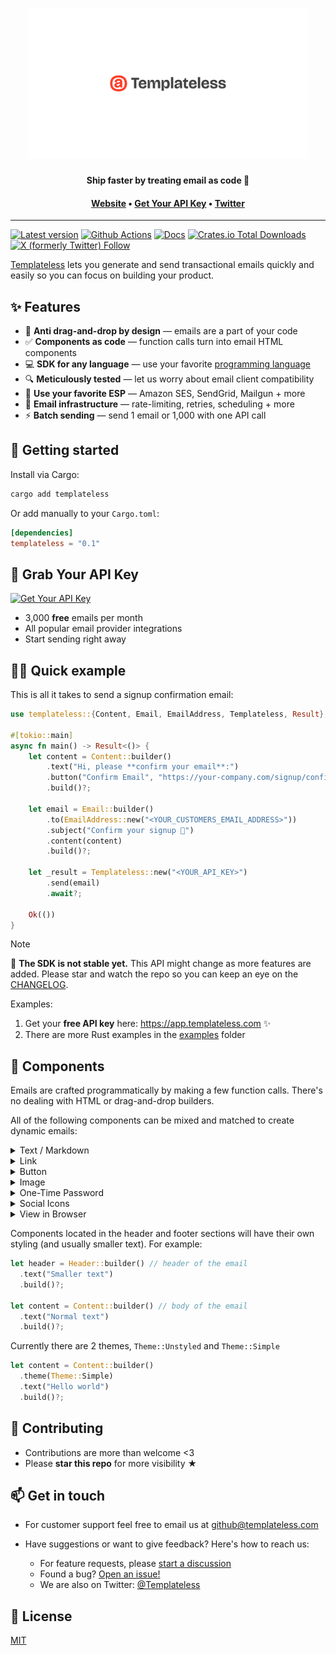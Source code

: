 <h1 align="center">
  <a href="https://templateless.com/">
    <img src="templateless.webp" alt="Templateless" width="450px">
  </a>
  <br />
</h1>

<p align="center">
  <b>Ship faster by treating email as code 🚀</b> <br />
</p>

<h4 align="center">
  <a href="https://templateless.com/">Website</a> &bull;
  <a href="https://app.templateless.com/">Get Your API Key</a> &bull;
  <a href="https://twitter.com/templateless">Twitter</a>
</h4>

---

[![Latest version](https://img.shields.io/crates/v/templateless.svg)](https://crates.io/crates/templateless)
[![Github Actions](https://img.shields.io/github/actions/workflow/status/templateless/templateless-rust/tests.yml)](https://github.com/templateless/templateless-rust/actions)
[![Docs](https://docs.rs/templateless/badge.svg)](https://docs.rs/templateless/latest/templateless/)
[![Crates.io Total Downloads](https://img.shields.io/crates/d/templateless)](https://crates.io/crates/templateless)
[![X (formerly Twitter) Follow](https://img.shields.io/twitter/follow/Templateless)](https://twitter.com/templateless)

[Templateless](https://templateless.com) lets you generate and send transactional emails quickly and easily so you can focus on building your product.

## ✨ Features

- 👋 **Anti drag-and-drop by design** — emails are a part of your code
- ✅ **Components as code** — function calls turn into email HTML components
- 💻 **SDK for any language** — use your favorite [programming language](https://github.com/orgs/templateless/repositories)
- 🔍 **Meticulously tested** — let us worry about email client compatibility
- 💌 **Use your favorite ESP** — Amazon SES, SendGrid, Mailgun + more
- 💪 **Email infrastructure** — rate-limiting, retries, scheduling + more
- ⚡ **Batch sending** — send 1 email or 1,000 with one API call

## 🚀 Getting started

Install via Cargo:

```bash
cargo add templateless
```

Or add manually to your `Cargo.toml`:

```toml
[dependencies]
templateless = "0.1"
```

## 🔑 Grab Your API Key

[![Get Your API Key](https://img.shields.io/badge/Get_Your_API_Key-free-blue)](https://app.templateless.com/)

- 3,000 **free** emails per month
- All popular email provider integrations
- Start sending right away

## 👩‍💻 Quick example

This is all it takes to send a signup confirmation email:

```rust
use templateless::{Content, Email, EmailAddress, Templateless, Result};

#[tokio::main]
async fn main() -> Result<()> {
    let content = Content::builder()
        .text("Hi, please **confirm your email**:")
        .button("Confirm Email", "https://your-company.com/signup/confirm?token=XYZ")
        .build()?;

    let email = Email::builder()
        .to(EmailAddress::new("<YOUR_CUSTOMERS_EMAIL_ADDRESS>"))
        .subject("Confirm your signup 👋")
        .content(content)
        .build()?;

    let _result = Templateless::new("<YOUR_API_KEY>")
        .send(email)
        .await?;

    Ok(())
}
```

> [!NOTE]
> 🚧 **The SDK is not stable yet.** This API might change as more features are added. Please star and watch the repo so you can keep an eye on the [CHANGELOG](CHANGELOG.md).

Examples:

1. Get your **free API key** here: <https://app.templateless.com> ✨
1. There are more Rust examples in the [examples](examples) folder

## 💌 Components

Emails are crafted programmatically by making a few function calls. There's no dealing with HTML or drag-and-drop builders.

All of the following components can be mixed and matched to create dynamic emails:

<details>
  <summary>Text / Markdown</summary>

Text component allow you to insert a paragraph. Each paragraph supports basic markdown:

- Bold text: `**bold text**`
- Italic text: `_italic text_`
- Link: `[link text](https://example.com)`
- Also a link: `<https://example.com>`
- Headers (h1-h6):

  - `# Big Header`
  - `###### Small Header`

```rust
Content::builder()
  .text("## Thank you for signing up")
  .text("Please **verify your email** by [clicking here](https://example.com/confirm?token=XYZ)")
  .build()?;
```

</details>
<details><summary>Link</summary>

Link component adds an anchor tag. This is the same as a text component with the link written in markdown:

```rust
Content::builder()
  .link("Confirm Email", "https://example.com/confirm?token=XYZ") // or...
  .text("[Confirm Email](https://example.com/confirm?token=XYZ)")
  .build()?;
```

</details>
<details><summary>Button</summary>

Button can also be used as a call to action. Button color is set via your dashboard's app color.

```rust
Content::builder()
  .button("Confirm Email", "https://example.com/confirm?token=XYZ")
  .build()?;
```

</details>
<details><summary>Image</summary>

Image component will link to an image within your email. Keep in mind that a lot of email clients will prevent images from being loaded automatically for privacy reasons.

```rust
Content::builder()
  .image(
    "https://placekitten.com/300/200",  // where the image is hosted
    Some("https://example.com"),        // [optional] link url, if you want it to be clickable
    Some(300),                          // [optional] width
    Some(200),                          // [optional] height
    Some("Alt text"),                   // [optional] alternate text
  )
  .build()?;
```

Only the `src` parameter is required; everything else is optional.

**If you have "Image Optimization" turned on:**

1. Your images will be cached and distributed by our CDN for faster loading. The cache does not expire. If you'd like to re-cache, simply append a query parameter to the end of your image url.
1. Images will be converted into formats that are widely supported by email clients. The following image formats will be processed automatically:

    - Jpeg
    - Png
    - Gif
    - WebP
    - Tiff
    - Ico
    - Bmp
    - Svg

1. Maximum image size is 5MB for free accounts and 20MB for paid accounts.
1. You can specify `width` and/or `height` if you'd like (they are optional). Keep in mind that images will be scaled down to fit within the email theme, if they're too large.

</details>
<details><summary>One-Time Password</summary>

OTP component is designed for showing temporary passwords and reset codes.

```rust
Content::builder()
  .text("Here's your **temporary login code**:")
  .otp("XY78-2BT0-YFNB-ALW9")
  .build()?;
```

</details>
<details><summary>Social Icons</summary>

You can easily add social icons with links by simply specifying the username. Usually, this component is placed in the footer of the email.

These are all the supported platforms:

```rust
Content::builder()
  .socials(vec![
    SocialItem::new(Service::Website, "https://example.com"),
    SocialItem::new(Service::Email, "username@example.com"),
    SocialItem::new(Service::Phone, "123-456-7890"), // `tel:` link
    SocialItem::new(Service::Facebook, "Username"),
    SocialItem::new(Service::YouTube, "ChannelID"),
    SocialItem::new(Service::Twitter, "Username"),
    SocialItem::new(Service::X, "Username"),
    SocialItem::new(Service::GitHub, "Username"),
    SocialItem::new(Service::Instagram, "Username"),
    SocialItem::new(Service::LinkedIn, "Username"),
    SocialItem::new(Service::Slack, "Org"),
    SocialItem::new(Service::Discord, "Username"),
    SocialItem::new(Service::TikTok, "Username"),
    SocialItem::new(Service::Snapchat, "Username"),
    SocialItem::new(Service::Threads, "Username"),
    SocialItem::new(Service::Telegram, "Username"),
  ])
  .build()?;
```

</details>
<details><summary>View in Browser</summary>

If you'd like your recipients to be able to read the email in a browser, you can add the "view in browser" component that will automatically generate a link. Usually, this is placed in the header or footer of the email.

**This will make the email public to anyone that has access to the link.**

```rust
Content::builder()
  .view_in_browser("Read Email in Browser")
  .build()?;
```

</details>

Components located in the header and footer sections will have their own styling (and usually smaller text). For example:

```rust
let header = Header::builder() // header of the email
  .text("Smaller text")
  .build()?;

let content = Content::builder() // body of the email
  .text("Normal text")
  .build()?;
```

Currently there are 2 themes, `Theme::Unstyled` and `Theme::Simple`

```rust
let content = Content::builder()
  .theme(Theme::Simple)
  .text("Hello world")
  .build()?;
```

## 🤝 Contributing

- Contributions are more than welcome <3
- Please **star this repo** for more visibility ★

## 📫 Get in touch

- For customer support feel free to email us at [github@templateless.com](mailto:github@templateless.com)

- Have suggestions or want to give feedback? Here's how to reach us:

    - For feature requests, please [start a discussion](https://github.com/templateless/templateless-rust/discussions)
    - Found a bug? [Open an issue!](https://github.com/templateless/templateless-rust/issues)
    - We are also on Twitter: [@Templateless](https://twitter.com/templateless)

## 🍻 License

[MIT](LICENSE)